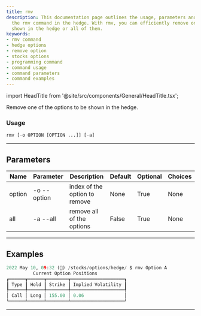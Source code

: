 ```yaml
---
title: rmv
description: This documentation page outlines the usage, parameters and examples for
  the rmv command in the hedge. With rmv, you can efficiently remove one of the options
  shown in the hedge or all of them.
keywords:
- rmv command
- hedge options
- remove option
- stocks options
- programming command
- command usage
- command parameters
- command examples
---
```


import HeadTitle from '@site/src/components/General/HeadTitle.tsx';

<HeadTitle title="stocks /options/hedge/rmv - Reference | OpenBB Terminal Docs" />

Remove one of the options to be shown in the hedge.

### Usage

```python wordwrap
rmv [-o OPTION [OPTION ...]] [-a]
```

---

## Parameters

| Name | Parameter | Description | Default | Optional | Choices |
| ---- | --------- | ----------- | ------- | -------- | ------- |
| option | -o  --option | index of the option to remove | None | True | None |
| all | -a  --all | remove all of the options | False | True | None |


---

## Examples

```python
2022 May 10, 09:32 (🦋) /stocks/options/hedge/ $ rmv Option A
          Current Option Positions           
┏━━━━━━┳━━━━━━┳━━━━━━━━┳━━━━━━━━━━━━━━━━━━━━┓
┃ Type ┃ Hold ┃ Strike ┃ Implied Volatility ┃
┡━━━━━━╇━━━━━━╇━━━━━━━━╇━━━━━━━━━━━━━━━━━━━━┩
│ Call │ Long │ 155.00 │ 0.06               │
└──────┴──────┴────────┴────────────────────┘
```
---
